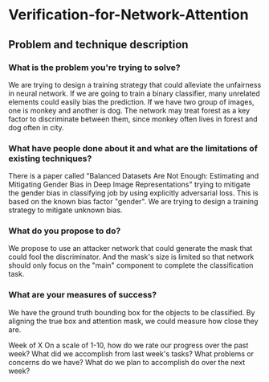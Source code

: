 # Verification-for-Network-Attention

## Problem and technique description

### What is the problem you're trying to solve?
We are trying to design a training strategy that could alleviate the unfairness 
in neural network. If we are going to train a binary classifier, many unrelated 
elements could easily bias the prediction. If we have two group of images, one 
is monkey and another is dog. The network may treat forest as a key factor to 
discriminate between them, since monkey often lives in forest and dog often in
city.

### What have people done about it and what are the limitations of existing techniques?
There is a paper called "Balanced Datasets Are Not Enough: Estimating and 
Mitigating Gender Bias in Deep Image Representations" trying to mitigate the 
gender bias in classifying job by using explicitly  adversarial loss. This is 
based on the known bias factor "gender". We are trying to design a training 
strategy to mitigate unknown bias.

### What do you propose to do?
We propose to use an attacker network that could generate the mask that could 
fool the discriminator. And the mask's size is limited so that network should
only focus on the "main" component to complete the classification task.

### What are your measures of success?
We have the ground truth bounding box for the objects to be classified. By 
aligning the true box and attention mask, we could measure how close they are.

Week of X
On a scale of 1-10, how do we rate our progress over the past week?
What did we accomplish from last week's tasks?
What problems or concerns do we have?
What do we plan to accomplish do over the next week?
